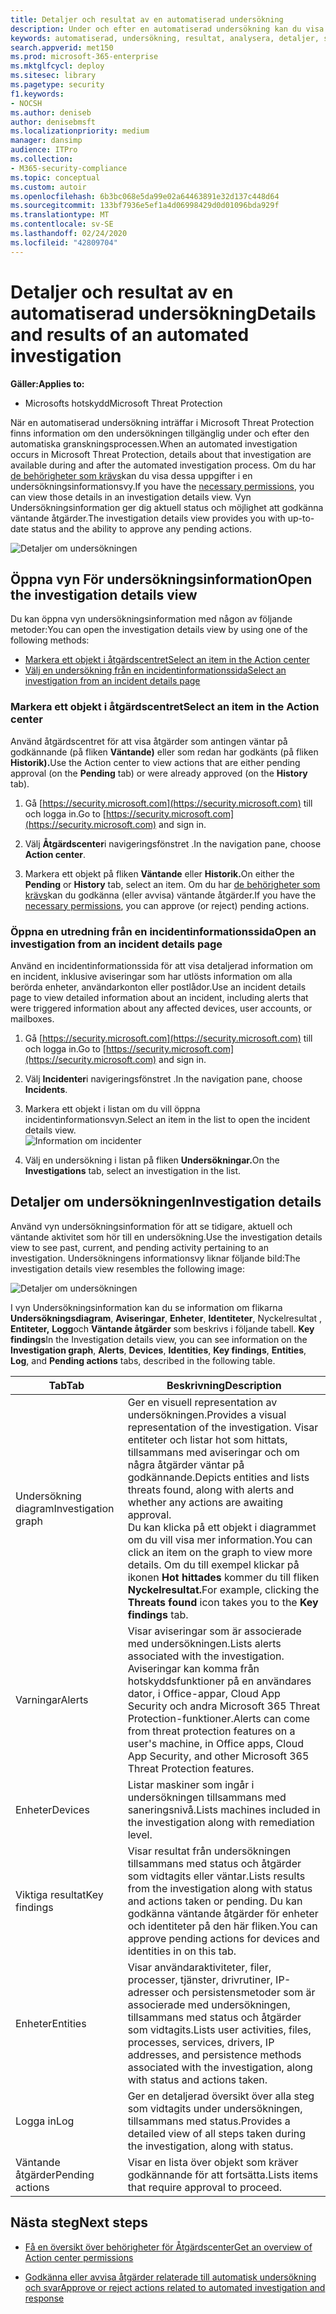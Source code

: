 ```yaml
---
title: Detaljer och resultat av en automatiserad undersökning
description: Under och efter en automatiserad undersökning kan du visa resultat och viktiga resultat
keywords: automatiserad, undersökning, resultat, analysera, detaljer, sanering, autoair
search.appverid: met150
ms.prod: microsoft-365-enterprise
ms.mktglfcycl: deploy
ms.sitesec: library
ms.pagetype: security
f1.keywords:
- NOCSH
ms.author: deniseb
author: denisebmsft
ms.localizationpriority: medium
manager: dansimp
audience: ITPro
ms.collection:
- M365-security-compliance
ms.topic: conceptual
ms.custom: autoir
ms.openlocfilehash: 6b3bc068e5da99e02a64463891e32d137c448d64
ms.sourcegitcommit: 133bf7936e5ef1a4d06998429d0d01096bda929f
ms.translationtype: MT
ms.contentlocale: sv-SE
ms.lasthandoff: 02/24/2020
ms.locfileid: "42809704"
---
```

# <a name="details-and-results-of-an-automated-investigation"></a><span data-ttu-id="c8762-104">Detaljer och resultat av en automatiserad undersökning</span><span class="sxs-lookup"><span data-stu-id="c8762-104">Details and results of an automated investigation</span></span>

<span data-ttu-id="c8762-105">**Gäller:**</span><span class="sxs-lookup"><span data-stu-id="c8762-105">**Applies to:**</span></span>
- <span data-ttu-id="c8762-106">Microsofts hotskydd</span><span class="sxs-lookup"><span data-stu-id="c8762-106">Microsoft Threat Protection</span></span>

<span data-ttu-id="c8762-107">När en automatiserad undersökning inträffar i Microsoft Threat Protection finns information om den undersökningen tillgänglig under och efter den automatiska granskningsprocessen.</span><span class="sxs-lookup"><span data-stu-id="c8762-107">When an automated investigation occurs in Microsoft Threat Protection, details about that investigation are available during and after the automated investigation process.</span></span> <span data-ttu-id="c8762-108">Om du har [de behörigheter som krävs](mtp-action-center.md#required-permissions-for-action-center-tasks)kan du visa dessa uppgifter i en undersökningsinformationsvy.</span><span class="sxs-lookup"><span data-stu-id="c8762-108">If you have the [necessary permissions](mtp-action-center.md#required-permissions-for-action-center-tasks), you can view those details in an investigation details view.</span></span> <span data-ttu-id="c8762-109">Vyn Undersökningsinformation ger dig aktuell status och möjlighet att godkänna väntande åtgärder.</span><span class="sxs-lookup"><span data-stu-id="c8762-109">The investigation details view provides you with up-to-date status and the ability to approve any pending actions.</span></span> 

![Detaljer om undersökningen](../../media/mtp-air-investdetails.png)

## <a name="open-the-investigation-details-view"></a><span data-ttu-id="c8762-111">Öppna vyn För undersökningsinformation</span><span class="sxs-lookup"><span data-stu-id="c8762-111">Open the investigation details view</span></span>

<span data-ttu-id="c8762-112">Du kan öppna vyn undersökningsinformation med någon av följande metoder:</span><span class="sxs-lookup"><span data-stu-id="c8762-112">You can open the investigation details view by using one of the following methods:</span></span>
- [<span data-ttu-id="c8762-113">Markera ett objekt i åtgärdscentret</span><span class="sxs-lookup"><span data-stu-id="c8762-113">Select an item in the Action center</span></span>](#select-an-item-in-the-action-center)
- [<span data-ttu-id="c8762-114">Välj en undersökning från en incidentinformationssida</span><span class="sxs-lookup"><span data-stu-id="c8762-114">Select an investigation from an incident details page</span></span>](#open-an-investigation-from-an-incident-details-page)

### <a name="select-an-item-in-the-action-center"></a><span data-ttu-id="c8762-115">Markera ett objekt i åtgärdscentret</span><span class="sxs-lookup"><span data-stu-id="c8762-115">Select an item in the Action center</span></span>

<span data-ttu-id="c8762-116">Använd åtgärdscentret för att visa åtgärder som antingen väntar på godkännande (på fliken **Väntande)** eller som redan har godkänts (på fliken **Historik).**</span><span class="sxs-lookup"><span data-stu-id="c8762-116">Use the Action center to view actions that are either pending approval (on the **Pending** tab) or were already approved (on the **History** tab).</span></span> 

1. <span data-ttu-id="c8762-117">Gå [https://security.microsoft.com](https://security.microsoft.com) till och logga in.</span><span class="sxs-lookup"><span data-stu-id="c8762-117">Go to [https://security.microsoft.com](https://security.microsoft.com) and sign in.</span></span> 

2. <span data-ttu-id="c8762-118">Välj **Åtgärdscenter**i navigeringsfönstret .</span><span class="sxs-lookup"><span data-stu-id="c8762-118">In the navigation pane, choose **Action center**.</span></span> 

3. <span data-ttu-id="c8762-119">Markera ett objekt på fliken **Väntande** eller **Historik.**</span><span class="sxs-lookup"><span data-stu-id="c8762-119">On either the **Pending** or **History** tab, select an item.</span></span> <span data-ttu-id="c8762-120">Om du har [de behörigheter som krävs](mtp-action-center.md#required-permissions-for-action-center-tasks)kan du godkänna (eller avvisa) väntande åtgärder.</span><span class="sxs-lookup"><span data-stu-id="c8762-120">If you have the [necessary permissions](mtp-action-center.md#required-permissions-for-action-center-tasks), you can approve (or reject) pending actions.</span></span>

### <a name="open-an-investigation-from-an-incident-details-page"></a><span data-ttu-id="c8762-121">Öppna en utredning från en incidentinformationssida</span><span class="sxs-lookup"><span data-stu-id="c8762-121">Open an investigation from an incident details page</span></span>

<span data-ttu-id="c8762-122">Använd en incidentinformationssida för att visa detaljerad information om en incident, inklusive aviseringar som har utlösts information om alla berörda enheter, användarkonton eller postlådor.</span><span class="sxs-lookup"><span data-stu-id="c8762-122">Use an incident details page to view detailed information about an incident, including alerts that were triggered information about any affected devices, user accounts, or mailboxes.</span></span>

1. <span data-ttu-id="c8762-123">Gå [https://security.microsoft.com](https://security.microsoft.com) till och logga in.</span><span class="sxs-lookup"><span data-stu-id="c8762-123">Go to [https://security.microsoft.com](https://security.microsoft.com) and sign in.</span></span> 

2. <span data-ttu-id="c8762-124">Välj **Incidenter**i navigeringsfönstret .</span><span class="sxs-lookup"><span data-stu-id="c8762-124">In the navigation pane, choose **Incidents**.</span></span> 

3. <span data-ttu-id="c8762-125">Markera ett objekt i listan om du vill öppna incidentinformationsvyn.</span><span class="sxs-lookup"><span data-stu-id="c8762-125">Select an item in the list to open the incident details view.</span></span><br/>![Information om incidenter](../../media/mtp-incidentdetails-tabs.png)

4. <span data-ttu-id="c8762-127">Välj en undersökning i listan på fliken **Undersökningar.**</span><span class="sxs-lookup"><span data-stu-id="c8762-127">On the **Investigations** tab, select an investigation in the list.</span></span>

## <a name="investigation-details"></a><span data-ttu-id="c8762-128">Detaljer om undersökningen</span><span class="sxs-lookup"><span data-stu-id="c8762-128">Investigation details</span></span>

<span data-ttu-id="c8762-129">Använd vyn undersökningsinformation för att se tidigare, aktuell och väntande aktivitet som hör till en undersökning.</span><span class="sxs-lookup"><span data-stu-id="c8762-129">Use the investigation details view to see past, current, and pending activity pertaining to an investigation.</span></span> <span data-ttu-id="c8762-130">Undersökningens informationsvy liknar följande bild:</span><span class="sxs-lookup"><span data-stu-id="c8762-130">The investigation details view resembles the following image:</span></span>

![Detaljer om undersökningen](../../media/mtp-air-investdetails.png)

<span data-ttu-id="c8762-132">I vyn Undersökningsinformation kan du se information om flikarna **Undersökningsdiagram**, **Aviseringar**, **Enheter**, **Identiteter**, Nyckelresultat , **Entiteter,** **Logg**och **Väntande åtgärder** som beskrivs i följande tabell. **Key findings**</span><span class="sxs-lookup"><span data-stu-id="c8762-132">In the Investigation details view, you can see information on the **Investigation graph**, **Alerts**, **Devices**, **Identities**, **Key findings**, **Entities**, **Log**, and **Pending actions** tabs, described in the following table.</span></span>

|<span data-ttu-id="c8762-133">Tab</span><span class="sxs-lookup"><span data-stu-id="c8762-133">Tab</span></span>    |<span data-ttu-id="c8762-134">Beskrivning</span><span class="sxs-lookup"><span data-stu-id="c8762-134">Description</span></span> |
|--------|--------|
|<span data-ttu-id="c8762-135">Undersökning diagram</span><span class="sxs-lookup"><span data-stu-id="c8762-135">Investigation graph</span></span>    |<span data-ttu-id="c8762-136">Ger en visuell representation av undersökningen.</span><span class="sxs-lookup"><span data-stu-id="c8762-136">Provides a visual representation of the investigation.</span></span> <span data-ttu-id="c8762-137">Visar entiteter och listar hot som hittats, tillsammans med aviseringar och om några åtgärder väntar på godkännande.</span><span class="sxs-lookup"><span data-stu-id="c8762-137">Depicts entities and lists threats found, along with alerts and whether any actions are awaiting approval.</span></span><br/><span data-ttu-id="c8762-138">Du kan klicka på ett objekt i diagrammet om du vill visa mer information.</span><span class="sxs-lookup"><span data-stu-id="c8762-138">You can click an item on the graph to view more details.</span></span> <span data-ttu-id="c8762-139">Om du till exempel klickar på ikonen **Hot hittades** kommer du till fliken **Nyckelresultat.**</span><span class="sxs-lookup"><span data-stu-id="c8762-139">For example, clicking the **Threats found** icon takes you to the **Key findings** tab.</span></span> |
|<span data-ttu-id="c8762-140">Varningar</span><span class="sxs-lookup"><span data-stu-id="c8762-140">Alerts</span></span> |<span data-ttu-id="c8762-141">Visar aviseringar som är associerade med undersökningen.</span><span class="sxs-lookup"><span data-stu-id="c8762-141">Lists alerts associated with the investigation.</span></span> <span data-ttu-id="c8762-142">Aviseringar kan komma från hotskyddsfunktioner på en användares dator, i Office-appar, Cloud App Security och andra Microsoft 365 Threat Protection-funktioner.</span><span class="sxs-lookup"><span data-stu-id="c8762-142">Alerts can come from threat protection features on a user's machine, in Office apps, Cloud App Security, and other Microsoft 365 Threat Protection features.</span></span>|
|<span data-ttu-id="c8762-143">Enheter</span><span class="sxs-lookup"><span data-stu-id="c8762-143">Devices</span></span>|<span data-ttu-id="c8762-144">Listar maskiner som ingår i undersökningen tillsammans med saneringsnivå.</span><span class="sxs-lookup"><span data-stu-id="c8762-144">Lists machines included in the investigation along with remediation level.</span></span>|
|<span data-ttu-id="c8762-145">Viktiga resultat</span><span class="sxs-lookup"><span data-stu-id="c8762-145">Key findings</span></span>   |<span data-ttu-id="c8762-146">Visar resultat från undersökningen tillsammans med status och åtgärder som vidtagits eller väntar.</span><span class="sxs-lookup"><span data-stu-id="c8762-146">Lists results from the investigation along with status and actions taken or pending.</span></span> <span data-ttu-id="c8762-147">Du kan godkänna väntande åtgärder för enheter och identiteter på den här fliken.</span><span class="sxs-lookup"><span data-stu-id="c8762-147">You can approve pending actions for devices and identities in on this tab.</span></span>|
|<span data-ttu-id="c8762-148">Enheter</span><span class="sxs-lookup"><span data-stu-id="c8762-148">Entities</span></span>   |<span data-ttu-id="c8762-149">Visar användaraktiviteter, filer, processer, tjänster, drivrutiner, IP-adresser och persistensmetoder som är associerade med undersökningen, tillsammans med status och åtgärder som vidtagits.</span><span class="sxs-lookup"><span data-stu-id="c8762-149">Lists user activities, files, processes, services, drivers, IP addresses, and persistence methods associated with the investigation, along with status and actions taken.</span></span>|
|<span data-ttu-id="c8762-150">Logga in</span><span class="sxs-lookup"><span data-stu-id="c8762-150">Log</span></span>    |<span data-ttu-id="c8762-151">Ger en detaljerad översikt över alla steg som vidtagits under undersökningen, tillsammans med status.</span><span class="sxs-lookup"><span data-stu-id="c8762-151">Provides a detailed view of all steps taken during the investigation, along with status.</span></span>|
|<span data-ttu-id="c8762-152">Väntande åtgärder</span><span class="sxs-lookup"><span data-stu-id="c8762-152">Pending actions</span></span>    |<span data-ttu-id="c8762-153">Visar en lista över objekt som kräver godkännande för att fortsätta.</span><span class="sxs-lookup"><span data-stu-id="c8762-153">Lists items that require approval to proceed.</span></span>|

## <a name="next-steps"></a><span data-ttu-id="c8762-154">Nästa steg</span><span class="sxs-lookup"><span data-stu-id="c8762-154">Next steps</span></span>

- [<span data-ttu-id="c8762-155">Få en översikt över behörigheter för Åtgärdscenter</span><span class="sxs-lookup"><span data-stu-id="c8762-155">Get an overview of Action center permissions</span></span>](mtp-action-center.md#required-permissions-for-action-center-tasks)

- [<span data-ttu-id="c8762-156">Godkänna eller avvisa åtgärder relaterade till automatisk undersökning och svar</span><span class="sxs-lookup"><span data-stu-id="c8762-156">Approve or reject actions related to automated investigation and response</span></span>](mtp-autoir-actions.md)

